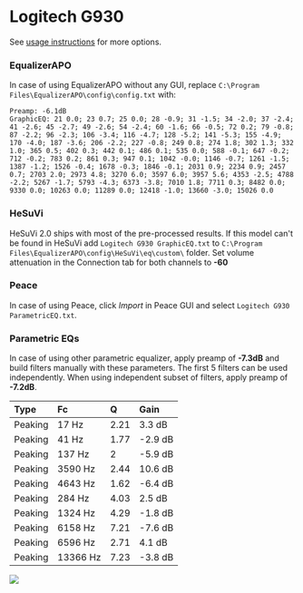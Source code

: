 # Logitech G930
See [usage instructions](https://github.com/jaakkopasanen/AutoEq#usage) for more options.

### EqualizerAPO
In case of using EqualizerAPO without any GUI, replace `C:\Program Files\EqualizerAPO\config\config.txt`
with:
```
Preamp: -6.1dB
GraphicEQ: 21 0.0; 23 0.7; 25 0.0; 28 -0.9; 31 -1.5; 34 -2.0; 37 -2.4; 41 -2.6; 45 -2.7; 49 -2.6; 54 -2.4; 60 -1.6; 66 -0.5; 72 0.2; 79 -0.8; 87 -2.2; 96 -2.3; 106 -3.4; 116 -4.7; 128 -5.2; 141 -5.3; 155 -4.9; 170 -4.0; 187 -3.6; 206 -2.2; 227 -0.8; 249 0.8; 274 1.8; 302 1.3; 332 1.0; 365 0.5; 402 0.3; 442 0.1; 486 0.1; 535 0.0; 588 -0.1; 647 -0.2; 712 -0.2; 783 0.2; 861 0.3; 947 0.1; 1042 -0.0; 1146 -0.7; 1261 -1.5; 1387 -1.2; 1526 -0.4; 1678 -0.3; 1846 -0.1; 2031 0.9; 2234 0.9; 2457 0.7; 2703 2.0; 2973 4.8; 3270 6.0; 3597 6.0; 3957 5.6; 4353 -2.5; 4788 -2.2; 5267 -1.7; 5793 -4.3; 6373 -3.8; 7010 1.8; 7711 0.3; 8482 0.0; 9330 0.0; 10263 0.0; 11289 0.0; 12418 -1.0; 13660 -3.0; 15026 0.0
```

### HeSuVi
HeSuVi 2.0 ships with most of the pre-processed results. If this model can't be found in HeSuVi add
`Logitech G930 GraphicEQ.txt` to `C:\Program Files\EqualizerAPO\config\HeSuVi\eq\custom\` folder.
Set volume attenuation in the Connection tab for both channels to **-60**

### Peace
In case of using Peace, click *Import* in Peace GUI and select `Logitech G930 ParametricEQ.txt`.

### Parametric EQs
In case of using other parametric equalizer, apply preamp of **-7.3dB** and build filters manually
with these parameters. The first 5 filters can be used independently.
When using independent subset of filters, apply preamp of **-7.2dB**.

| Type    | Fc       |    Q | Gain    |
|:--------|:---------|:-----|:--------|
| Peaking | 17 Hz    | 2.21 | 3.3 dB  |
| Peaking | 41 Hz    | 1.77 | -2.9 dB |
| Peaking | 137 Hz   | 2    | -5.9 dB |
| Peaking | 3590 Hz  | 2.44 | 10.6 dB |
| Peaking | 4643 Hz  | 1.62 | -6.4 dB |
| Peaking | 284 Hz   | 4.03 | 2.5 dB  |
| Peaking | 1324 Hz  | 4.29 | -1.8 dB |
| Peaking | 6158 Hz  | 7.21 | -7.6 dB |
| Peaking | 6596 Hz  | 2.71 | 4.1 dB  |
| Peaking | 13366 Hz | 7.23 | -3.8 dB |

![](https://raw.githubusercontent.com/jaakkopasanen/AutoEq/master/results/oratory1990/harman_over-ear_2018/Logitech%20G930/Logitech%20G930.png)